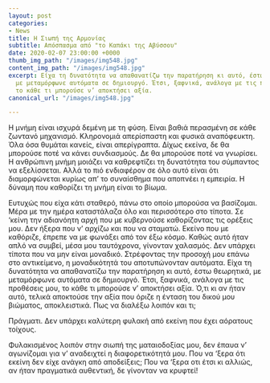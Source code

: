 ```yaml
---
layout: post
categories:
- News
title: Η Σιωπή της Αρμονίας
subtitle: Απόσπασμα από "το Καπάκι της Αβύσσου"
date: 2020-02-07 23:00:00 +0000
thumb_img_path: "/images/img548.jpg"
content_img_path: "/images/img548.jpg"
excerpt: Είχα τη δυνατότητα να απαθανατίζω την παρατήρηση κι αυτό, έστω θεωρητικά,
  με μεταμόρφωνε αυτόματα σε δημιουργό. Έτσι, ξαφνικά, ανάλογα με τις προθέσεις μου,
  το κάθε τι μπορούσε ν’ αποκτήσει αξία.
canonical_url: "/images/img548.jpg"

---
```


Η μνήμη είναι ισχυρά δεμένη με τη φύση. Είναι βαθιά περασμένη σε κάθε ζωντανό μηχανισμό. Κληρονομιά απερίσπαστη και φυσικά αναπόφευκτη. Όλα όσα θυμάται κανείς, είναι απερίγραπτα. Δίχως εκείνα, δε θα μπορούσε ποτέ να κάνει συνδιασμούς. Δε θα μπορούσε ποτέ να γνωρίσει. Η ανθρώπινη μνήμη μοιάζει να καθρεφτίζει τη δυνατότητα του σύμπαντος να εξελίσσεται. Αλλά το πιό ενδιαφέρον σε όλο αυτό είναι ότι διαμορφώνεται κυρίως απ’ το συναίσθημα που αποπνέει η εμπειρία. H δύναμη που καθορίζει τη μνήμη είναι το βίωμα.

Ευτυχώς που είχα κάτι σταθερό, πάνω στο οποίο μπορούσα να βασίζομαι. Μέρα με την ημέρα καταστάλαζα όλο και περισσότερο στο τίποτα. Σε ‘κείνη την αδιανόητη αρχή που με κυβερνούσε καθορίζοντας τις ορέξεις μου. Δεν ήξερα που ν’ αρχίζω και που να σταματώ. Εκείνο που με καθόριζε, έπρεπε να με φωνάξει από τον έξω κόσμο. Καθώς αυτό ήταν απλό να συμβεί, μέσα μου ταυτόχρονα, γίνονταν χαλασμός. Δεν υπάρχει τίποτα που να μην είναι μοναδικό. Στρέφοντας την προσοχή μου επάνω στο αντικείμενο, η μοναδικότητά του αποτυπώνονταν αυτόματα. Είχα τη δυνατότητα να απαθανατίζω την παρατήρηση κι αυτό, έστω θεωρητικά, με μεταμόρφωνε αυτόματα σε δημιουργό. Έτσι, ξαφνικά, ανάλογα με τις προθέσεις μου, το κάθε τι μπορούσε ν’ αποκτήσει αξία. Ό,τι κι αν ήταν αυτό, τελικά αποκτούσε την αξία που όριζε η ένταση του δικού μου βιώματος, αποκλειστικά. Πως να διαλέξω λοιπόν και τι;

Πράγματι. Δεν υπάρχει καλύτερη φυλακή από εκείνη που έχει αόρατους τοίχους.

Φυλακισμένος λοιπόν στην σιωπή της ματαιοδοξίας μου, δεν έπαυα ν’ αγωνίζομαι για ν’ αναδειχτεί η διαφορετικότητά μου. Που να ‘ξερα ότι εκείνη δεν είχε ανάγκη από αποδείξεις; Που να ‘ξερα οτι έτσι κι αλλιώς, αν ήταν πραγματικά αυθεντική, δε γίνονταν να κρυφτεί!